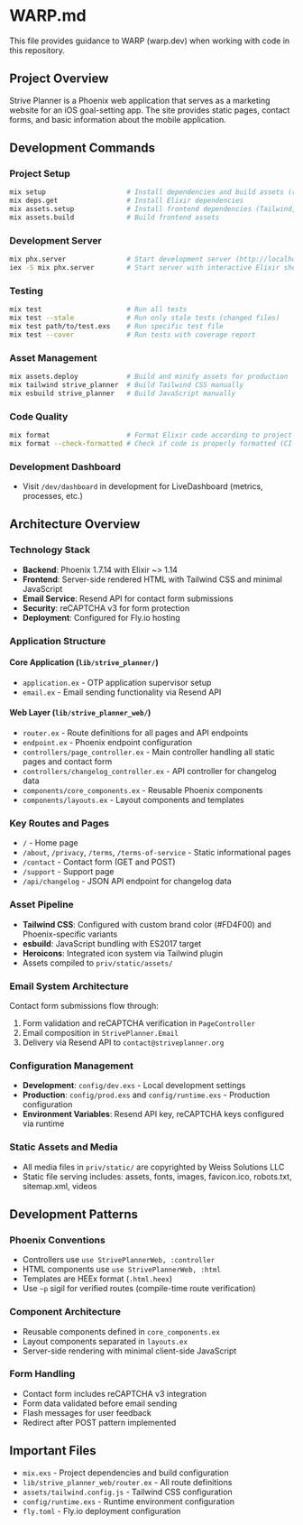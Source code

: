 # WARP.md

This file provides guidance to WARP (warp.dev) when working with code in this repository.

## Project Overview

Strive Planner is a Phoenix web application that serves as a marketing website for an iOS goal-setting app. The site provides static pages, contact forms, and basic information about the mobile application.

## Development Commands

### Project Setup
```bash
mix setup                    # Install dependencies and build assets (recommended for initial setup)
mix deps.get                 # Install Elixir dependencies
mix assets.setup             # Install frontend dependencies (Tailwind, esbuild)
mix assets.build             # Build frontend assets
```

### Development Server
```bash
mix phx.server               # Start development server (http://localhost:4000)
iex -S mix phx.server        # Start server with interactive Elixir shell
```

### Testing
```bash
mix test                     # Run all tests
mix test --stale             # Run only stale tests (changed files)
mix test path/to/test.exs    # Run specific test file
mix test --cover             # Run tests with coverage report
```

### Asset Management
```bash
mix assets.deploy            # Build and minify assets for production
mix tailwind strive_planner  # Build Tailwind CSS manually
mix esbuild strive_planner   # Build JavaScript manually
```

### Code Quality
```bash
mix format                   # Format Elixir code according to project style
mix format --check-formatted # Check if code is properly formatted (CI usage)
```

### Development Dashboard
- Visit `/dev/dashboard` in development for LiveDashboard (metrics, processes, etc.)

## Architecture Overview

### Technology Stack
- **Backend**: Phoenix 1.7.14 with Elixir ~> 1.14
- **Frontend**: Server-side rendered HTML with Tailwind CSS and minimal JavaScript
- **Email Service**: Resend API for contact form submissions
- **Security**: reCAPTCHA v3 for form protection
- **Deployment**: Configured for Fly.io hosting

### Application Structure

#### Core Application (`lib/strive_planner/`)
- `application.ex` - OTP application supervisor setup
- `email.ex` - Email sending functionality via Resend API

#### Web Layer (`lib/strive_planner_web/`)
- `router.ex` - Route definitions for all pages and API endpoints
- `endpoint.ex` - Phoenix endpoint configuration
- `controllers/page_controller.ex` - Main controller handling all static pages and contact form
- `controllers/changelog_controller.ex` - API controller for changelog data
- `components/core_components.ex` - Reusable Phoenix components
- `components/layouts.ex` - Layout components and templates

### Key Routes and Pages
- `/` - Home page
- `/about`, `/privacy`, `/terms`, `/terms-of-service` - Static informational pages
- `/contact` - Contact form (GET and POST)
- `/support` - Support page
- `/api/changelog` - JSON API endpoint for changelog data

### Asset Pipeline
- **Tailwind CSS**: Configured with custom brand color (#FD4F00) and Phoenix-specific variants
- **esbuild**: JavaScript bundling with ES2017 target
- **Heroicons**: Integrated icon system via Tailwind plugin
- Assets compiled to `priv/static/assets/`

### Email System Architecture
Contact form submissions flow through:
1. Form validation and reCAPTCHA verification in `PageController`
2. Email composition in `StrivePlanner.Email`
3. Delivery via Resend API to `contact@striveplanner.org`

### Configuration Management
- **Development**: `config/dev.exs` - Local development settings
- **Production**: `config/prod.exs` and `config/runtime.exs` - Production configuration
- **Environment Variables**: Resend API key, reCAPTCHA keys configured via runtime

### Static Assets and Media
- All media files in `priv/static/` are copyrighted by Weiss Solutions LLC
- Static file serving includes: assets, fonts, images, favicon.ico, robots.txt, sitemap.xml, videos

## Development Patterns

### Phoenix Conventions
- Controllers use `use StrivePlannerWeb, :controller`
- HTML components use `use StrivePlannerWeb, :html`
- Templates are HEEx format (`.html.heex`)
- Use `~p` sigil for verified routes (compile-time route verification)

### Component Architecture
- Reusable components defined in `core_components.ex`
- Layout components separated in `layouts.ex`
- Server-side rendering with minimal client-side JavaScript

### Form Handling
- Contact form includes reCAPTCHA v3 integration
- Form data validated before email sending
- Flash messages for user feedback
- Redirect after POST pattern implemented

## Important Files
- `mix.exs` - Project dependencies and build configuration
- `lib/strive_planner_web/router.ex` - All route definitions
- `assets/tailwind.config.js` - Tailwind CSS configuration
- `config/runtime.exs` - Runtime environment configuration
- `fly.toml` - Fly.io deployment configuration
